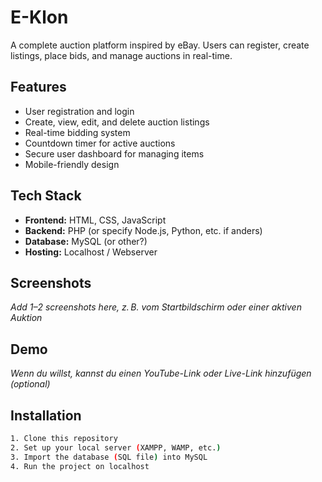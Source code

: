 # E-Klon

A complete auction platform inspired by eBay. Users can register, create listings, place bids, and manage auctions in real-time.

## Features

- User registration and login
- Create, view, edit, and delete auction listings
- Real-time bidding system
- Countdown timer for active auctions
- Secure user dashboard for managing items
- Mobile-friendly design

## Tech Stack

- **Frontend:** HTML, CSS, JavaScript
- **Backend:** PHP (or specify Node.js, Python, etc. if anders)
- **Database:** MySQL (or other?)
- **Hosting:** Localhost / Webserver

## Screenshots

*Add 1–2 screenshots here, z. B. vom Startbildschirm oder einer aktiven Auktion*

## Demo

*Wenn du willst, kannst du einen YouTube-Link oder Live-Link hinzufügen (optional)*

## Installation

```bash
1. Clone this repository
2. Set up your local server (XAMPP, WAMP, etc.)
3. Import the database (SQL file) into MySQL
4. Run the project on localhost
